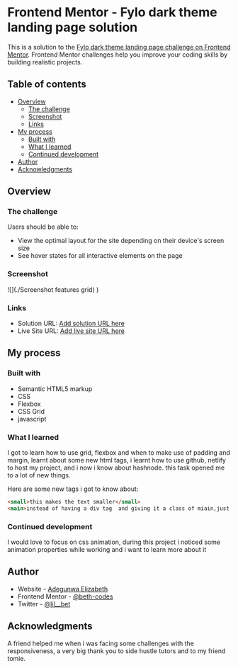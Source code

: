 # Frontend Mentor - Fylo dark theme landing page solution

This is a solution to the [Fylo dark theme landing page challenge on Frontend Mentor](https://www.frontendmentor.io/challenges/fylo-dark-theme-landing-page-5ca5f2d21e82137ec91a50fd). Frontend Mentor challenges help you improve your coding skills by building realistic projects. 

## Table of contents

- [Overview](#overview)
  - [The challenge](#the-challenge)
  - [Screenshot](#screenshot)
  - [Links](#links)
- [My process](#my-process)
  - [Built with](#built-with)
  - [What I learned](#what-i-learned)
  - [Continued development](#continued-development)
- [Author](#author)
- [Acknowledgments](#acknowledgments)


## Overview

### The challenge

Users should be able to:

- View the optimal layout for the site depending on their device's screen size
- See hover states for all interactive elements on the page

### Screenshot

![](./Screenshot features grid)
)


### Links

- Solution URL: [Add solution URL here]()
- Live Site URL: [Add live site URL here](https://priceless-engelbart-8a84ee.netlify.app/)

## My process

### Built with

- Semantic HTML5 markup
- CSS
- Flexbox
- CSS Grid
- javascript


### What I learned


I got to learn how to use grid, flexbox and when to make use of padding and margin, learnt about some new html tags, i learnt how to use github, netlify to host my project, and i now i know about hashnode. this task opened me to a lot of new things.

Here are some new tags i got to know about:

```html
<small>this makes the text smaller</small>
<main>instead of having a div tag  and giving it a class of miain,just use main tag</main>
```

### Continued development


I would love to focus on css animation, during this project i noticed some animation properties while working and i want to learn more about it


## Author

- Website - [Adegunwa Elizabeth](https://www.your-site.com)
- Frontend Mentor - [@beth-codes](https://www.frontendmentor.io/profile/beth-codes)
- Twitter - [@lil__bet](https://www.twitter.com/lil__bet)


## Acknowledgments

A friend helped me when i was facing some challenges with the responsiveness, a very big thank you to side hustle tutors and to my friend tomie.

